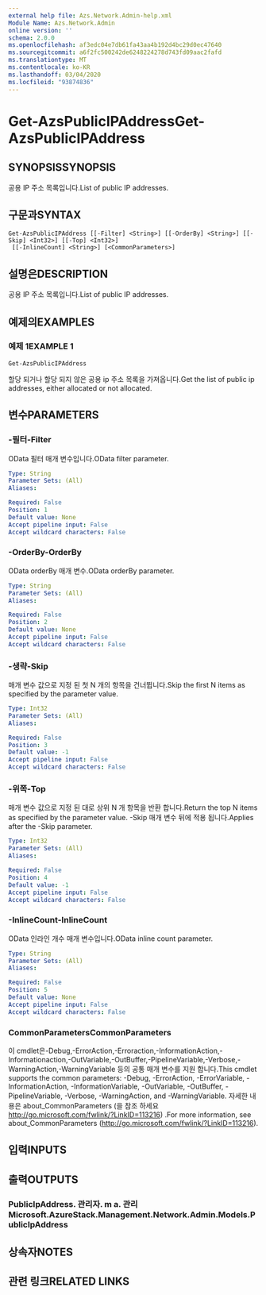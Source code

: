 ```yaml
---
external help file: Azs.Network.Admin-help.xml
Module Name: Azs.Network.Admin
online version: ''
schema: 2.0.0
ms.openlocfilehash: af3edc04e7db61fa43aa4b192d4bc29d0ec47640
ms.sourcegitcommit: a6f2fc500242de6248224278d743fd09aac2fafd
ms.translationtype: MT
ms.contentlocale: ko-KR
ms.lasthandoff: 03/04/2020
ms.locfileid: "93874836"
---
```

# <span data-ttu-id="ac199-101">Get-AzsPublicIPAddress</span><span class="sxs-lookup"><span data-stu-id="ac199-101">Get-AzsPublicIPAddress</span></span>

## <span data-ttu-id="ac199-102">SYNOPSIS</span><span class="sxs-lookup"><span data-stu-id="ac199-102">SYNOPSIS</span></span>
<span data-ttu-id="ac199-103">공용 IP 주소 목록입니다.</span><span class="sxs-lookup"><span data-stu-id="ac199-103">List of public IP addresses.</span></span>

## <span data-ttu-id="ac199-104">구문과</span><span class="sxs-lookup"><span data-stu-id="ac199-104">SYNTAX</span></span>

```
Get-AzsPublicIPAddress [[-Filter] <String>] [[-OrderBy] <String>] [[-Skip] <Int32>] [[-Top] <Int32>]
 [[-InlineCount] <String>] [<CommonParameters>]
```

## <span data-ttu-id="ac199-105">설명은</span><span class="sxs-lookup"><span data-stu-id="ac199-105">DESCRIPTION</span></span>
<span data-ttu-id="ac199-106">공용 IP 주소 목록입니다.</span><span class="sxs-lookup"><span data-stu-id="ac199-106">List of public IP addresses.</span></span>

## <span data-ttu-id="ac199-107">예제의</span><span class="sxs-lookup"><span data-stu-id="ac199-107">EXAMPLES</span></span>

### <span data-ttu-id="ac199-108">예제 1</span><span class="sxs-lookup"><span data-stu-id="ac199-108">EXAMPLE 1</span></span>
```
Get-AzsPublicIPAddress
```

<span data-ttu-id="ac199-109">할당 되거나 할당 되지 않은 공용 ip 주소 목록을 가져옵니다.</span><span class="sxs-lookup"><span data-stu-id="ac199-109">Get the list of public ip addresses, either allocated or not allocated.</span></span>

## <span data-ttu-id="ac199-110">변수</span><span class="sxs-lookup"><span data-stu-id="ac199-110">PARAMETERS</span></span>

### <span data-ttu-id="ac199-111">-필터</span><span class="sxs-lookup"><span data-stu-id="ac199-111">-Filter</span></span>
<span data-ttu-id="ac199-112">OData 필터 매개 변수입니다.</span><span class="sxs-lookup"><span data-stu-id="ac199-112">OData filter parameter.</span></span>

```yaml
Type: String
Parameter Sets: (All)
Aliases:

Required: False
Position: 1
Default value: None
Accept pipeline input: False
Accept wildcard characters: False
```

### <span data-ttu-id="ac199-113">-OrderBy</span><span class="sxs-lookup"><span data-stu-id="ac199-113">-OrderBy</span></span>
<span data-ttu-id="ac199-114">OData orderBy 매개 변수.</span><span class="sxs-lookup"><span data-stu-id="ac199-114">OData orderBy parameter.</span></span>

```yaml
Type: String
Parameter Sets: (All)
Aliases:

Required: False
Position: 2
Default value: None
Accept pipeline input: False
Accept wildcard characters: False
```

### <span data-ttu-id="ac199-115">-생략</span><span class="sxs-lookup"><span data-stu-id="ac199-115">-Skip</span></span>
<span data-ttu-id="ac199-116">매개 변수 값으로 지정 된 첫 N 개의 항목을 건너뜁니다.</span><span class="sxs-lookup"><span data-stu-id="ac199-116">Skip the first N items as specified by the parameter value.</span></span>

```yaml
Type: Int32
Parameter Sets: (All)
Aliases:

Required: False
Position: 3
Default value: -1
Accept pipeline input: False
Accept wildcard characters: False
```

### <span data-ttu-id="ac199-117">-위쪽</span><span class="sxs-lookup"><span data-stu-id="ac199-117">-Top</span></span>
<span data-ttu-id="ac199-118">매개 변수 값으로 지정 된 대로 상위 N 개 항목을 반환 합니다.</span><span class="sxs-lookup"><span data-stu-id="ac199-118">Return the top N items as specified by the parameter value.</span></span>
<span data-ttu-id="ac199-119">-Skip 매개 변수 뒤에 적용 됩니다.</span><span class="sxs-lookup"><span data-stu-id="ac199-119">Applies after the -Skip parameter.</span></span>

```yaml
Type: Int32
Parameter Sets: (All)
Aliases:

Required: False
Position: 4
Default value: -1
Accept pipeline input: False
Accept wildcard characters: False
```

### <span data-ttu-id="ac199-120">-InlineCount</span><span class="sxs-lookup"><span data-stu-id="ac199-120">-InlineCount</span></span>
<span data-ttu-id="ac199-121">OData 인라인 개수 매개 변수입니다.</span><span class="sxs-lookup"><span data-stu-id="ac199-121">OData inline count parameter.</span></span>

```yaml
Type: String
Parameter Sets: (All)
Aliases:

Required: False
Position: 5
Default value: None
Accept pipeline input: False
Accept wildcard characters: False
```

### <span data-ttu-id="ac199-122">CommonParameters</span><span class="sxs-lookup"><span data-stu-id="ac199-122">CommonParameters</span></span>
<span data-ttu-id="ac199-123">이 cmdlet은-Debug,-ErrorAction,-Erroraction,-InformationAction,-Informationaction,-OutVariable,-OutBuffer,-PipelineVariable,-Verbose,-WarningAction,-WarningVariable 등의 공통 매개 변수를 지원 합니다.</span><span class="sxs-lookup"><span data-stu-id="ac199-123">This cmdlet supports the common parameters: -Debug, -ErrorAction, -ErrorVariable, -InformationAction, -InformationVariable, -OutVariable, -OutBuffer, -PipelineVariable, -Verbose, -WarningAction, and -WarningVariable.</span></span> <span data-ttu-id="ac199-124">자세한 내용은 about_CommonParameters (을 참조 하세요 http://go.microsoft.com/fwlink/?LinkID=113216) .</span><span class="sxs-lookup"><span data-stu-id="ac199-124">For more information, see about_CommonParameters (http://go.microsoft.com/fwlink/?LinkID=113216).</span></span>

## <span data-ttu-id="ac199-125">입력</span><span class="sxs-lookup"><span data-stu-id="ac199-125">INPUTS</span></span>

## <span data-ttu-id="ac199-126">출력</span><span class="sxs-lookup"><span data-stu-id="ac199-126">OUTPUTS</span></span>

### <span data-ttu-id="ac199-127">PublicIpAddress. 관리자. m a. 관리</span><span class="sxs-lookup"><span data-stu-id="ac199-127">Microsoft.AzureStack.Management.Network.Admin.Models.PublicIpAddress</span></span>

## <span data-ttu-id="ac199-128">상속자</span><span class="sxs-lookup"><span data-stu-id="ac199-128">NOTES</span></span>

## <span data-ttu-id="ac199-129">관련 링크</span><span class="sxs-lookup"><span data-stu-id="ac199-129">RELATED LINKS</span></span>
